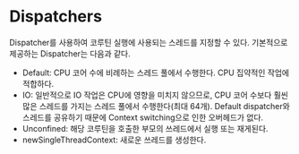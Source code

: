 # Dispatchers

Dispatcher를 사용하여 코루틴 실행에 사용되는 스레드를 지정할 수 있다. 기본적으로 제공하는 Dispatcher는 다음과 같다.

- Default: CPU 코어 수에 비례하는 스레드 풀에서 수행한다. CPU 집약적인 작업에 적합하다.
- IO: 일반적으로 IO 작업은 CPU에 영향을 미치지 않으므로, CPU 코어 수보다 훨씬 많은 스레드를 가지는 스레드 풀에서 수행한다(최대 64개). Default dispatcher와 스레드를 공유하기 때문에 Context switching으로 인한 오버헤드가 없다.
- Unconfined: 해당 코루틴을 호출한 부모의 쓰레드에서 실행 또는 재게된다.
- newSingleThreadContext: 새로운 쓰레드를 생성한다.